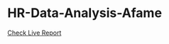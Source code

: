 # HR-Data-Analysis-Afame
 [Check Live Report](https://app.powerbi.com/view?r=eyJrIjoiMGVjZmFlMmYtZDBhYS00NTMyLWEwMTEtZjE4ZWQ0NTQ2NWZjIiwidCI6ImM2ZTU0OWIzLTVmNDUtNDAzMi1hYWU5LWQ0MjQ0ZGM1YjJjNCJ9)
